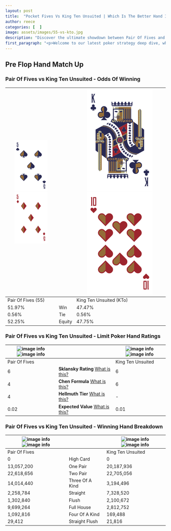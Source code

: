 ```yaml
---
layout: post
title:  "Pocket Fives Vs King Ten Unsuited | Which Is The Better Hand In Poker? A Complete Guide"
author: reece
categories: [  ]
image: assets/images/55-vs-kto.jpg
description: "Discover the ultimate showdown between Pair Of Fives and King Ten Unsuited in poker! Uncover the odds, strategies, and scenarios where one hand triumphs over the other. Get ready to up your poker game with this thrilling analysis."
first_paragraph: "<p>Welcome to our latest poker strategy deep dive, where we're pitting two distinct hands against each other in a high-stakes showdown: Pair Of Fives vs King Ten Unsuited.</p><p>In the dynamic world of poker, every decision counts, and knowing which hand holds the upper hand is key to your success at the table.</p><p>In this article, we'll dissect these two hands, explore the scenarios where one dominates the other, and equip you with the knowledge to make strategic choices that can tip the odds in your favor.</p><p>Get ready to unravel the intriguing dynamics of these poker hands and elevate your game to new heights.</p>"
---
```




[comment]: # (sp0)

## Pre Flop Hand Match Up

<div class="table hand-ratings" markdown="1"> 



### Pair Of Fives vs King Ten Unsuited - Odds Of Winning


    
| ![image info](assets/images/hand1/5.png) ![image info](assets/images/hand1/5o.png) |  | ![image info](assets/images/hand2/K.png) ![image info](assets/images/hand2/To.png) |
| -------- | -------- | -------- |
| Pair Of Fives (55) |  | King Ten Unsuited (KTo) |
| 51.97% | Win | 47.47% |
| 0.56% | Tie | 0.56% |
| 52.25% | Equity | 47.75% |




[comment]: # (sp1)



### Pair Of Fives vs King Ten Unsuited - Limit Poker Hand Ratings


    
| ![image info](https://www.riverpairs.com/assets/images/hand1/5.png) ![image info](https://www.riverpairs.com/assets/images/hand1/5o.png) |  | ![image info](https://www.riverpairs.com/assets/images/hand2/K.png) ![image info](https://www.riverpairs.com/assets/images/hand2/To.png) |
| -------- | -------- | -------- |
| Pair Of Fives |  | King Ten Unsuited |
| 6 | **Sklansky Rating** [What is this?](/sklansky-rating-explained) | 6 |
| 4 | **Chen Formula** [What is this?](/chen-formula-explained) | 6 |
| 4 | **Hellmuth Tier** [What is this?](/Hellmuth-tier-explained) | - |
| 0.02 | **Expected Value** [What is this?](/expected-value-explained) | 0.01 |




[comment]: # (sp2)



### Pair Of Fives vs King Ten Unsuited - Winning Hand Breakdown


    
| ![image info](https://www.riverpairs.com/assets/images/hand1/5.png) ![image info](https://www.riverpairs.com/assets/images/hand1/5o.png) |  | ![image info](https://www.riverpairs.com/assets/images/hand2/K.png) ![image info](https://www.riverpairs.com/assets/images/hand2/To.png) |
| -------- | -------- | -------- |
| Pair Of Fives |  | King Ten Unsuited |
| 0 | High Card | 0 |
| 13,057,200 | One Pair | 20,187,936 |
| 22,618,656 | Two Pair | 22,705,056 |
| 14,014,440 | Three Of A Kind | 3,194,496 |
| 2,258,784 | Straight | 7,328,520 |
| 1,302,840 | Flush | 2,100,672 |
| 9,699,264 | Full House | 2,812,752 |
| 1,092,816 | Four Of A Kind | 169,488 |
| 29,412 | Straight Flush | 21,816 |




[comment]: # (sp3)



</div>

[comment]: # (sp4)



[comment]: # (sp5)

